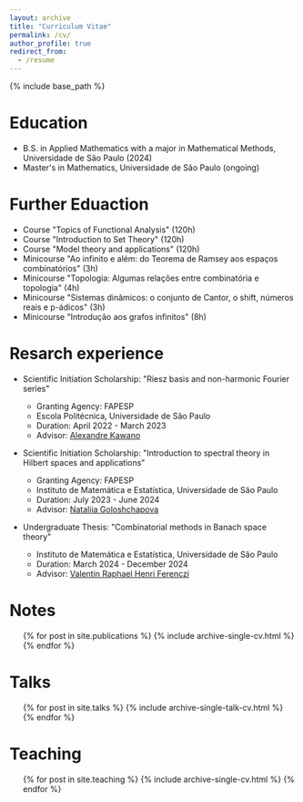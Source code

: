```yaml
---
layout: archive
title: "Curriculum Vitae"
permalink: /cv/
author_profile: true
redirect_from:
  - /resume
---
```


{% include base_path %}

Education
======
* B.S. in Applied Mathematics with a major in Mathematical Methods, Universidade de São Paulo (2024)
* Master's in Mathematics, Universidade de São Paulo (ongoing)

Further Eduaction
======
* Course "Topics of Functional Analysis" (120h)
* Course "Introduction to Set Theory" (120h)
* Course "Model theory and applications" (120h)
* Minicourse "Ao infinito e além: do Teorema de Ramsey aos espaços combinatórios" (3h)
* Minicourse "Topologia: Algumas relações entre combinatória e topologia" (4h)
* Minicourse "Sistemas dinâmicos: o conjunto de Cantor, o shift, números reais e p-ádicos" (3h)
* Minicourse "Introdução aos grafos infinitos" (8h)

Resarch experience
======
* Scientific Initiation Scholarship: "Riesz basis and non-harmonic Fourier series"
  * Granting Agency: FAPESP
  * Escola Politécnica, Universidade de São Paulo
  * Duration: April 2022 - March 2023
  * Advisor: [Alexandre Kawano](http://sites.poli.usp.br/d/pme3100/alexandre.asp)
  
* Scientific Initiation Scholarship: "Introduction to spectral theory in Hilbert spaces and applications"
  * Granting Agency: FAPESP
  * Instituto de Matemática e Estatística, Universidade de São Paulo
  * Duration: July 2023 - June 2024
  * Advisor: [Nataliia Goloshchapova](https://www.ime.usp.br/~nataliia/)

* Undergraduate Thesis: "Combinatorial methods in Banach space theory"
  * Instituto de Matemática e Estatística, Universidade de São Paulo
  * Duration: March 2024 - December 2024
  * Advisor: [Valentin Raphael Henri Ferenczi](https://www.ime.usp.br/~ferenczi/)

Notes
======
  <ul>{% for post in site.publications %}
    {% include archive-single-cv.html %}
  {% endfor %}</ul>
  
Talks
======
  <ul>{% for post in site.talks %}
    {% include archive-single-talk-cv.html %}
  {% endfor %}</ul>
  
Teaching
======
  <ul>{% for post in site.teaching %}
    {% include archive-single-cv.html %}
  {% endfor %}</ul>
